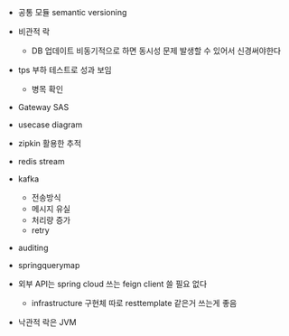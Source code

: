 - 공통 모듈 semantic versioning

- 비관적 락
	- DB 업데이트 비동기적으로 하면 동시성 문제 발생할 수 있어서 신경써야한다
- tps 부하 테스트로 성과 보임
	- 병목 확인
- Gateway SAS
- usecase diagram

- zipkin 활용한 추적
- redis stream
- kafka
	- 전송방식
	- 메시지 유실
	- 처리량 증가
	- retry 
- auditing
- springquerymap
- 외부 API는 spring cloud 쓰는 feign client 쓸 필요 없다
	- infrastructure 구현체 따로 resttemplate 같은거 쓰는게 좋음
- 낙관적 락은 JVM